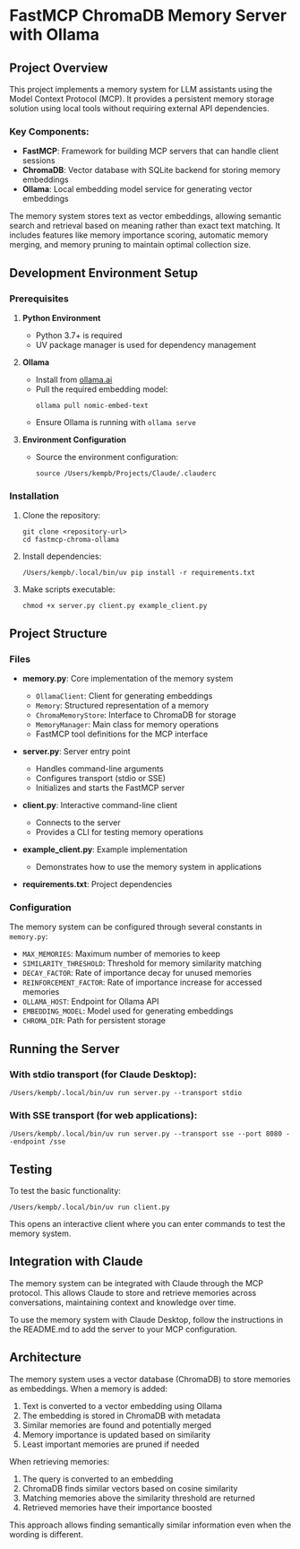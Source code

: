 # FastMCP ChromaDB Memory Server with Ollama

## Project Overview

This project implements a memory system for LLM assistants using the Model Context Protocol (MCP). It provides a persistent memory storage solution using local tools without requiring external API dependencies.

### Key Components:

- **FastMCP**: Framework for building MCP servers that can handle client sessions
- **ChromaDB**: Vector database with SQLite backend for storing memory embeddings
- **Ollama**: Local embedding model service for generating vector embeddings

The memory system stores text as vector embeddings, allowing semantic search and retrieval based on meaning rather than exact text matching. It includes features like memory importance scoring, automatic memory merging, and memory pruning to maintain optimal collection size.

## Development Environment Setup

### Prerequisites

1. **Python Environment**
   - Python 3.7+ is required
   - UV package manager is used for dependency management

2. **Ollama**
   - Install from [ollama.ai](https://ollama.ai/)
   - Pull the required embedding model:
     ```
     ollama pull nomic-embed-text
     ```
   - Ensure Ollama is running with `ollama serve`

3. **Environment Configuration**
   - Source the environment configuration:
     ```
     source /Users/kempb/Projects/Claude/.clauderc
     ```

### Installation

1. Clone the repository:
   ```
   git clone <repository-url>
   cd fastmcp-chroma-ollama
   ```

2. Install dependencies:
   ```
   /Users/kempb/.local/bin/uv pip install -r requirements.txt
   ```

3. Make scripts executable:
   ```
   chmod +x server.py client.py example_client.py
   ```

## Project Structure

### Files

- **memory.py**: Core implementation of the memory system
  - `OllamaClient`: Client for generating embeddings
  - `Memory`: Structured representation of a memory
  - `ChromaMemoryStore`: Interface to ChromaDB for storage
  - `MemoryManager`: Main class for memory operations
  - FastMCP tool definitions for the MCP interface

- **server.py**: Server entry point
  - Handles command-line arguments
  - Configures transport (stdio or SSE)
  - Initializes and starts the FastMCP server

- **client.py**: Interactive command-line client
  - Connects to the server
  - Provides a CLI for testing memory operations

- **example_client.py**: Example implementation
  - Demonstrates how to use the memory system in applications

- **requirements.txt**: Project dependencies

### Configuration

The memory system can be configured through several constants in `memory.py`:

- `MAX_MEMORIES`: Maximum number of memories to keep
- `SIMILARITY_THRESHOLD`: Threshold for memory similarity matching
- `DECAY_FACTOR`: Rate of importance decay for unused memories
- `REINFORCEMENT_FACTOR`: Rate of importance increase for accessed memories
- `OLLAMA_HOST`: Endpoint for Ollama API
- `EMBEDDING_MODEL`: Model used for generating embeddings
- `CHROMA_DIR`: Path for persistent storage

## Running the Server

### With stdio transport (for Claude Desktop):

```
/Users/kempb/.local/bin/uv run server.py --transport stdio
```

### With SSE transport (for web applications):

```
/Users/kempb/.local/bin/uv run server.py --transport sse --port 8080 --endpoint /sse
```

## Testing

To test the basic functionality:

```
/Users/kempb/.local/bin/uv run client.py
```

This opens an interactive client where you can enter commands to test the memory system.

## Integration with Claude

The memory system can be integrated with Claude through the MCP protocol. This allows Claude to store and retrieve memories across conversations, maintaining context and knowledge over time.

To use the memory system with Claude Desktop, follow the instructions in the README.md to add the server to your MCP configuration.

## Architecture

The memory system uses a vector database (ChromaDB) to store memories as embeddings. When a memory is added:

1. Text is converted to a vector embedding using Ollama
2. The embedding is stored in ChromaDB with metadata
3. Similar memories are found and potentially merged
4. Memory importance is updated based on similarity
5. Least important memories are pruned if needed

When retrieving memories:

1. The query is converted to an embedding
2. ChromaDB finds similar vectors based on cosine similarity
3. Matching memories above the similarity threshold are returned
4. Retrieved memories have their importance boosted

This approach allows finding semantically similar information even when the wording is different.